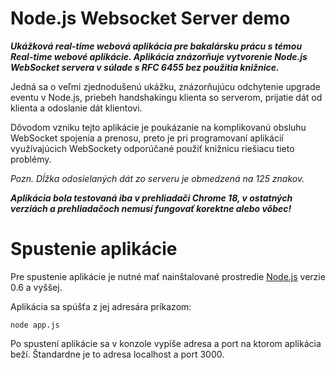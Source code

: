 Node.js Websocket Server demo
===================

***Ukážková real-time webová aplikácia pre bakalársku prácu s témou Real-time webové aplikácie. Aplikácia znázorňuje vytvorenie Node.js WebSocket servera v súlade s RFC 6455 bez použitia knižnice.***
	
Jedná sa o veľmi zjednodušenú ukážku, znázorňujúcu odchytenie upgrade eventu v Node.js, priebeh handshakingu klienta so serverom, prijatie dát od klienta a odoslanie dát klientovi.

Dôvodom vzniku tejto aplikácie je poukázanie na komplikovanú obsluhu WebSocket spojenia a prenosu, preto je pri programovaní aplikácií využívajúcich WebSockety odporúčané použiť knižnicu riešiacu tieto problémy.
	
*Pozn. Dĺžka odosielaných dát zo serveru je obmedzená na 125 znakov.*
	
***Aplikácia bola testovaná iba v prehliadači Chrome 18, v ostatných verziách a prehliadačoch nemusí fungovať korektne alebo vôbec!***

# Spustenie aplikácie

Pre spustenie aplikácie je nutné mať nainštalované prostredie [Node.js](http://nodejs.org/) verzie 0.6 a vyššej.

Aplikácia sa spúšťa z jej adresára príkazom:

	node app.js

Po spustení aplikácie sa v konzole vypíše adresa a port na ktorom aplikácia beží. Štandardne je to adresa localhost a port 3000.